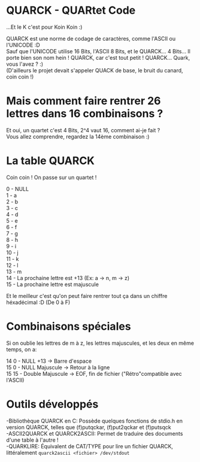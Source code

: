 # QUARCK - QUARtet Code

...Et le K c'est pour Koin Koin :)  
  
QUARCK est une norme de codage de caractères, comme l'ASCII ou l'UNICODE :D  
Sauf que l'UNICODE utilise 16 Bits, l'ASCII 8 Bits, et le QUARCK... 4 Bits...
Il porte bien son nom hein ! QUARCK, car c'est tout petit ! QUARCK... Quark, vous l'avez ? :)  
(D'ailleurs le projet devait s'appeler QUACK de base, le bruit du canard, coin coin !)  
  
# Mais comment faire rentrer 26 lettres dans 16 combinaisons ?

Et oui, un quartet c'est 4 Bits, 2^4 vaut 16, comment ai-je fait ?  
Vous allez comprendre, regardez la 14ème combinaison :)  

# La table QUARCK

Coin coin ! On passe sur un quartet !  
  
0 - NULL  
1 - a  
2 - b  
3 - c  
4 - d  
5 - e  
6 - f  
7 - g  
8 - h  
9 - i  
10 - j  
11 - k  
12 - l  
13 - m  
14 - La prochaine lettre est +13 (Ex: a -> n, m -> z)  
15 - La prochaine lettre est majuscule  
  
Et le meilleur c'est qu'on peut faire rentrer tout ça dans un chiffre héxadécimal :D (De 0 à F)  
  
# Combinaisons spéciales

Si on oublie les lettres de m à z, les lettres majuscules, et les deux en même temps, on a:  
  
14 0 - NULL +13 -> Barre d'espace  
15 0 - NULL Majuscule -> Retour à la ligne  
15 15 - Double Majuscule -> EOF, fin de fichier ("Rétro"compatible avec l'ASCII)  
  
# Outils développés

-Bibliothèque QUARCK en C: Possède quelques fonctions de stdio.h en version QUARCK, telles que (f)putqckar, (f)put2qckar et (f)putsqck  
-ASCII2QUARCK et QUARCK2ASCII: Permet de traduire des documents d'une table à l'autre !   
-QUARKLIRE: Équivalent de CAT/TYPE pour lire un fichier QUARCK, littéralement `quarck2ascii <fichier> /dev/stdout`  
